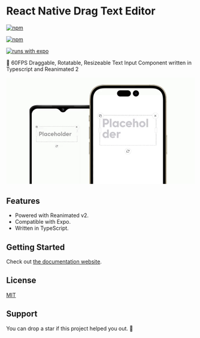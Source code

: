 # React Native Drag Text Editor

[![npm](https://img.shields.io/npm/l/react-native-drag-text-editor?style=flat-square)](https://www.npmjs.com/package/react-native-drag-text-editor) 

[![npm](https://img.shields.io/badge/types-included-blue?style=flat-square)](https://www.npmjs.com/package/react-native-drag-text-editor)

[![runs with expo](https://img.shields.io/badge/Runs%20with%20Expo-4630EB.svg?style=flat-square&logo=EXPO&labelColor=f3f3f3&logoColor=000)](https://expo.io/)


📝 60FPS Draggable, Rotatable, Resizeable Text Input Component written in Typescript and Reanimated 2   

![React Native Drag Text Editor](./demo.gif)

## Features

- Powered with Reanimated v2.
- Compatible with Expo.
- Written in TypeScript.

## Getting Started

Check out [the documentation website](https://eneskarpuz.github.io/react-native-drag-text-editor/).

## License

[MIT](./LICENSE)

## Support

You can drop a star if this project helped you out. 💫
